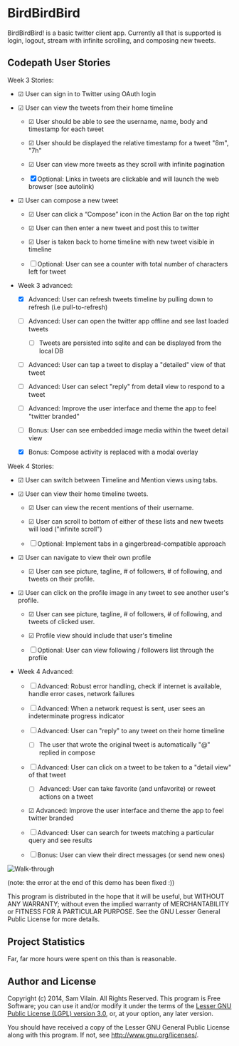 # BirdBirdBird

BirdBirdBird! is a basic twitter client app.  Currently all that is supported
is login, logout, stream with infinite scrolling, and composing new tweets.

## Codepath User Stories

Week 3 Stories:

* ☑ User can sign in to Twitter using OAuth login

* ☑ User can view the tweets from their home timeline

  * ☑ User should be able to see the username, name, body and timestamp for each tweet

  * ☑ User should be displayed the relative timestamp for a tweet "8m", "7h"

  * ☑ User can view more tweets as they scroll with infinite pagination

  * ☒ Optional: Links in tweets are clickable and will launch the web browser (see autolink)

* ☑ User can compose a new tweet

  * ☑ User can click a “Compose” icon in the Action Bar on the top right

  * ☑ User can then enter a new tweet and post this to twitter

  * ☑ User is taken back to home timeline with new tweet visible in timeline

  * ☐ Optional: User can see a counter with total number of characters left for tweet

* Week 3 advanced:

  * ☒ Advanced: User can refresh tweets timeline by pulling down to refresh (i.e pull-to-refresh)

  * ☐ Advanced: User can open the twitter app offline and see last loaded tweets

    * ☐ Tweets are persisted into sqlite and can be displayed from the local DB

  * ☐ Advanced: User can tap a tweet to display a "detailed" view of that tweet

  * ☐ Advanced: User can select "reply" from detail view to respond to a tweet

  * ☐ Advanced: Improve the user interface and theme the app to feel "twitter branded"

  * ☐ Bonus: User can see embedded image media within the tweet detail view

  * ☒ Bonus: Compose activity is replaced with a modal overlay

Week 4 Stories:


* ☑ User can switch between Timeline and Mention views using tabs.

* ☑ User can view their home timeline tweets.

  * ☑ User can view the recent mentions of their username.

  * ☑ User can scroll to bottom of either of these lists and new tweets will load ("infinite scroll")

  * ☐ Optional: Implement tabs in a gingerbread-compatible approach

* ☑ User can navigate to view their own profile

  * ☑ User can see picture, tagline, # of followers, # of following, and tweets on their profile.

* ☑ User can click on the profile image in any tweet to see another user's profile.

  * ☑ User can see picture, tagline, # of followers, # of following, and tweets of clicked user.

  * ☑ Profile view should include that user's timeline

  * ☐ Optional: User can view following / followers list through the profile

* Week 4 Advanced:

  * ☐ Advanced: Robust error handling, check if internet is available, handle error cases, network failures

  * ☐ Advanced: When a network request is sent, user sees an indeterminate progress indicator

  * ☐ Advanced: User can "reply" to any tweet on their home timeline

    * ☐ The user that wrote the original tweet is automatically "@" replied in compose

  * ☐ Advanced: User can click on a tweet to be taken to a "detail view" of that tweet

    * ☐ Advanced: User can take favorite (and unfavorite) or reweet actions on a tweet

  * ☑ Advanced: Improve the user interface and theme the app to feel twitter branded

  * ☐ Advanced: User can search for tweets matching a particular query and see results

  * ☐ Bonus: User can view their direct messages (or send new ones)

![Walk-through](demo.gif)

(note: the error at the end of this demo has been fixed :))

This program is distributed in the hope that it will be useful,
but WITHOUT ANY WARRANTY; without even the implied warranty of
MERCHANTABILITY or FITNESS FOR A PARTICULAR PURPOSE.  See the
GNU Lesser General Public License for more details.

## Project Statistics

Far, far more hours were spent on this than is reasonable.

## Author and License

Copyright (c) 2014, Sam Vilain.  All Rights Reserved.  This program is
Free Software; you can use it and/or modify it under the terms of the
[Lesser GNU Public License (LGPL) version 3.0](https://www.gnu.org/licenses/lgpl.html),
or, at your option, any later version.

You should have received a copy of the Lesser GNU General Public
License along with this program.  If not, see <http://www.gnu.org/licenses/>.
